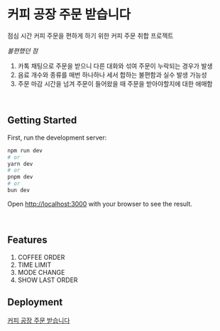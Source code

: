 # 커피 공장 주문 받습니다

점심 시간 커피 주문을 편하게 하기 위한 커피 주문 취합 프로젝트

_불편했던 점_

1. 카톡 채팅으로 주문을 받으니 다른 대화와 섞여 주문이 누락되는 경우가 발생
2. 음료 개수와 종류를 매번 하나하나 세서 합하는 불편함과 실수 발생 가능성
3. 주문 마감 시간을 넘겨 주문이 들어왔을 때 주문을 받아야할지에 대한 애매함

<br />

## Getting Started

First, run the development server:

```bash
npm run dev
# or
yarn dev
# or
pnpm dev
# or
bun dev
```

Open [http://localhost:3000](http://localhost:3000) with your browser to see the result.

<br />

## Features

1. COFFEE ORDER
2. TIME LIMIT
3. MODE CHANGE
4. SHOW LAST ORDER

## Deployment

[커피 공장 주문 받습니다](https://coffee-factory-order.vercel.app/)
